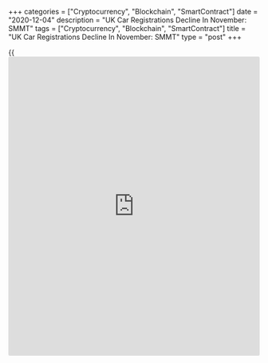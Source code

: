 +++
categories = ["Cryptocurrency", "Blockchain", "SmartContract"]
date = "2020-12-04"
description = "UK Car Registrations Decline In November: SMMT"
tags = ["Cryptocurrency", "Blockchain", "SmartContract"]
title = "UK Car Registrations Decline In November: SMMT"
type = "post"
+++

{{<iframe id="large-banner" src="https://www.bounty.group/#slide=10.0" width="100%" height="600" scrolling="no" style="border: 0px solid rgb(216, 221, 230); border-radius: 3px;">}}

UK car registrations declined in November as showrooms were closed due
to the new lockdown restrictions, the Society of Motor Manufacturers and
Traders, or SMMT, said Friday.

New car registrations logged a double-digit fall of 27.4 percent on year
in November. The industry reported 113,781 new registrations, taking
trade back to levels last seen during the 2008 recession.

However, the lobby said the decline was less severe than that seen
during the first lockdown, when sales plunged by a record 97.3 percent
in April alone.

In the year-to-date period, car sales were down 30.7 percent from the
same period last year.

According to SMMT, the sector has lost 663,761 units to date in 2020,
which means that around 31,000 cars would need to be registered every
working day in December if the market was to achieve the level expected
at the start of the year.

"With GBP 1.3 billion worth of new car revenue lost in November alone,
the importance of showroom trading to the UK [economy][1] is evident and
we must ensure they remain open in any future Covid restrictions," Mike
Hawes, SMMT chief executive, said.

For comments and feedback [contact](https://www.playgroundfx.com/contact/): editorial@rtt[news](https://www.letsplayfx.com/blog/forex-news-website/).com

[Economic News][1]

 **What parts of the world are seeing the best (and worst) economic
performances lately? Click[here][2] to check out our [Econ Scorecard][2]
and find out! See up-to-the-moment [ranking](https://www.playgroundfx.com/blog/crypto-exchange-ranking/)s for the best and worst
performers in [GDP][3], [unemployment rate][4], [inflation][5] and much
more.**

   1. www.rtt[news](https://www.letsplayfx.com/blog/forex-news-website/).com/Content/EconomicNews.aspx
   2. www.rtt[news](https://www.letsplayfx.com/blog/forex-news-website/).com/economic-scorecard/world-rank/unemployment-rate/highest-performance.aspx
   3. www.rtt[news](https://www.letsplayfx.com/blog/forex-news-website/).com/economic-scorecard/world-rank/GDP/highest-performance.aspx
   4. www.rtt[news](https://www.letsplayfx.com/blog/forex-news-website/).com/economic-scorecard/world-rank/unemployment-rate/lowest-performance.aspx
   5. www.rtt[news](https://www.letsplayfx.com/blog/forex-news-website/).com/economic-scorecard/world-rank/CPI/highest-performance.aspx